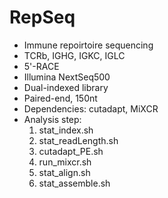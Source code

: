 # RepSeq

- Immune repoirtoire sequencing
- TCRb, IGHG, IGKC, IGLC
- 5'-RACE
- Illumina NextSeq500
- Dual-indexed library 
- Paired-end, 150nt
- Dependencies: cutadapt, MiXCR
- Analysis step:
  1. stat_index.sh
  2. stat_readLength.sh
  3. cutadapt_PE.sh
  4. run_mixcr.sh
  5. stat_align.sh
  6. stat_assemble.sh

